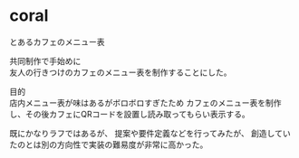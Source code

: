 # coral
とあるカフェのメニュー表

共同制作で手始めに  
友人の行きつけのカフェのメニュー表を制作することにした。

目的  
店内メニュー表が味はあるがボロボロすぎたため
カフェのメニュー表を制作し、その後カフェにQRコードを設置し読み取ってもらい表示する。

既にかなりラフではあるが、
提案や要件定義などを行ってみたが、
創造していたのとは別の方向性で実装の難易度が非常に高かった。
